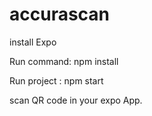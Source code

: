 # accurascan

install Expo

Run command: npm install

Run project : npm start

scan QR code in your expo App.

